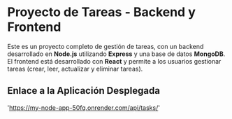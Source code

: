 # Proyecto de Tareas - Backend y Frontend

Este es un proyecto completo de gestión de tareas, con un backend desarrollado en **Node.js** utilizando **Express** y una base de datos **MongoDB**. El frontend está desarrollado con **React** y permite a los usuarios gestionar tareas (crear, leer, actualizar y eliminar tareas).

## Enlace a la Aplicación Desplegada

'https://my-node-app-50fq.onrender.com/api/tasks/'

